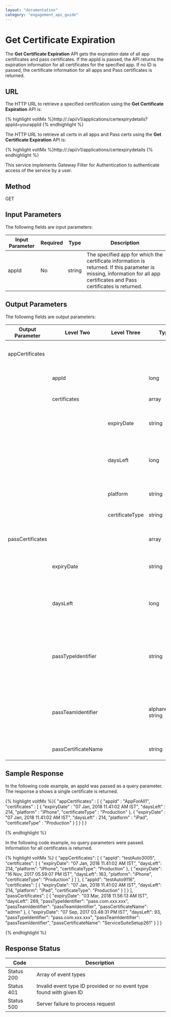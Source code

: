 ```yaml
---
layout: "documentation"
category: "engagement_api_guide"
---
```


# Get Certificate Expiration

The **Get Certificate Expiration** API gets the expiration date of all app certificates and pass certificates. If the appId is passed, the API returns the expiration information for all certificates for the specified app. If no ID is passed, the certificate information for all apps and Pass certificates is returned.

## URL

The HTTP URL to retrieve a specified certification using the **Get Certificate Expiration** API is:

{% highlight voltMx %}http://<host>:<port>/api/v1/applications/certexpirydetails?appId=yourappId
{% endhighlight %}

The HTTP URL to retrieve all certs in all apps and Pass certs using the **Get Certificate Expiration** API is:

{% highlight voltMx %}http://<host>:<port>/api/v1/applications/certexpirydetails
{% endhighlight %}

This service implements Gateway Filter for Authentication to authenticate access of the service by a user.

## Method

GET

## Input Parameters

The following fields are input parameters:

| Input Parameter | Required | Type   | Description                                                                                                                                                                |
| --------------- | -------- | ------ | -------------------------------------------------------------------------------------------------------------------------------------------------------------------------- |
| appId           | No       | string | The specified app for which the certificate information is returned. If this parameter is missing, information for all app certificates and Pass certificates is returned. |

## Output Parameters

The following fields are output parameters:

| Output Parameter | Level Two           | Level Three     | Type                | Description                                                                           |
| ---------------- | ------------------- | --------------- | ------------------- | ------------------------------------------------------------------------------------- |
| appCertificates  |                     |                 |                     | An array of information for app certificates                                          |
|                  | appId               |                 | long                | The unique ID assigned to the app.                                                    |
|                  | certificates        |                 | array               | An array of certificate objects.                                                      |
|                  |                     | expiryDate      | string              | The expiration date of the certificate                                                |
|                  |                     | daysLeft        | long                | The number of days remaining before the certificate expires                           |
|                  |                     | platform        | string              | The platform for the app                                                              |
|                  |                     | certificateType | string              | The certificate type                                                                  |
| passCertificates |                     |                 | array               | An array of information for pass certificates.                                        |
|                  | expiryDate          |                 | string              | The expiration date of the certificate                                                |
|                  | daysLeft            |                 | long                | The number of days remaining before the certificate expires.                          |
|                  | passTypeIdentifier  |                 | string              | The ID used to identify a pass that can be generated using Apple developer’s account. |
|                  | passTeamIdentifier  |                 | alphanumeric string | An identifier that is unique to a particular Apple developer account.                 |
|                  | passCertificateName |                 | string              | The name of the certificate.                                                          |

## Sample Response

In the following code example, an appId was passed as a query parameter. The response a shows a single certificate is returned.

{% highlight voltMx %}{
"appCertificates" : [ {
"appId" : "AppForAll1",
"certificates" : [ {
"expiryDate" : "07 Jan, 2018 11.41:02 AM IST",
"daysLeft" : 214,
"platform" : "iPhone",
"certificateType" : "Production"
}, {
"expiryDate" : "07 Jan, 2018 11.41:02 AM IST",
"daysLeft" : 214,
"platform" : "iPad",
"certificateType" : "Production"
} ]
} ]
}

{% endhighlight %}

In the following code example, no query parameters were passed. Information for all certificates is returned.

{% highlight voltMx %}
{
"appCertificates": [
{
"appId": "testAuto3005",
"certificates": [
{
"expiryDate": "07 Jan, 2018 11.41:02 AM IST",
"daysLeft": 214,
"platform": "iPhone",
"certificateType": "Production"
},
{
"expiryDate": "16 Nov, 2017 05.59:07 PM IST",
"daysLeft": 163,
"platform": "iPhone",
"certificateType": "Production"
}
]
},
{
"appId": "testAuto9116",
"certificates": [
{
"expiryDate": "07 Jan, 2018 11.41:02 AM IST",
"daysLeft": 214,
"platform": "iPad",
"certificateType": "Production"
}
]
}
],
"passCertificates": [
{
"expiryDate": "03 Mar, 2018 11.56:13 AM IST",
"daysLeft": 269,
"passTypeIdentifier": "pass.com.xxx.xxx",
"passTeamIdentifier": "passTeamIdentifier",
"passCertificateName": "admin"
},
{
"expiryDate": "07 Sep, 2017 03.48:31 PM IST",
"daysLeft": 93,
"passTypeIdentifier": "pass.com.xxx.xxx",
"passTeamIdentifier": "passTeamIdentifier",
"passCertificateName": "ServiceSuiteSetup261"
}
]
}

{% endhighlight %}

## Response Status

| Code       | Description                                                         |
| ---------- | ------------------------------------------------------------------- |
| Status 200 | Array of event types                                                |
| Status 401 | Invalid event type ID provided or no event type found with given ID |
| Status 500 | Server failure to process request                                   |
